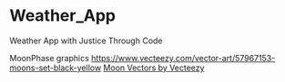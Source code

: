 # Weather_App
Weather App with Justice Through Code



MoonPhase graphics
https://www.vecteezy.com/vector-art/57967153-moons-set-black-yellow
<a href="https://www.vecteezy.com/free-vector/moon">Moon Vectors by Vecteezy</a>
